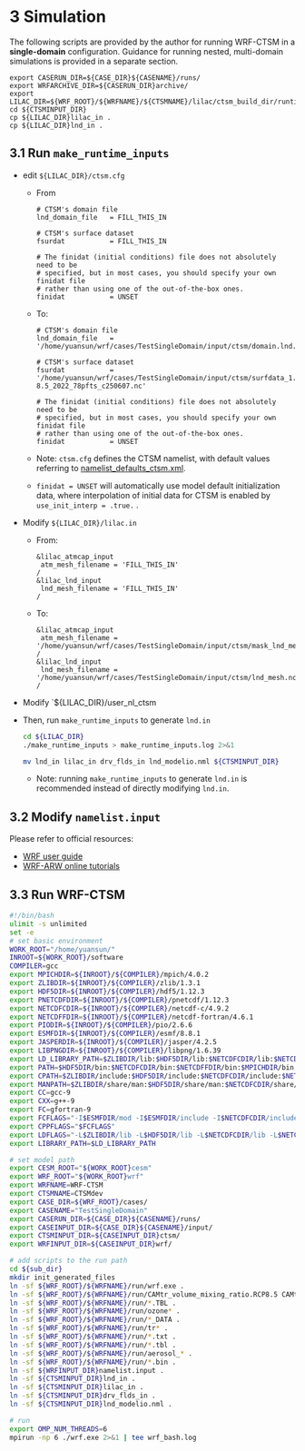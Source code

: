 # 3 Simulation

The following scripts are provided by the author for running WRF-CTSM in a **single-domain** configuration. Guidance for running nested, multi-domain simulations is provided in a separate section.

```
export CASERUN_DIR=${CASE_DIR}${CASENAME}/runs/
export WRFARCHIVE_DIR=${CASERUN_DIR}archive/
export LILAC_DIR=${WRF_ROOT}/${WRFNAME}/${CTSMNAME}/lilac/ctsm_build_dir/runtime_inputs/
cd ${CTSMINPUT_DIR}
cp ${LILAC_DIR}lilac_in .
cp ${LILAC_DIR}lnd_in .
```

## 3.1 Run `make_runtime_inputs`

- edit `${LILAC_DIR}/ctsm.cfg`

  - From

    ```
    # CTSM's domain file
    lnd_domain_file   = FILL_THIS_IN
    
    # CTSM's surface dataset
    fsurdat           = FILL_THIS_IN
    
    # The finidat (initial conditions) file does not absolutely need to be
    # specified, but in most cases, you should specify your own finidat file
    # rather than using one of the out-of-the-box ones.
    finidat           = UNSET
    ```

  - To:

    ```
    # CTSM's domain file
    lnd_domain_file   = '/home/yuansun/wrf/cases/TestSingleDomain/input/ctsm/domain.lnd.wrf2clm_lnd_noneg_wrf2clm_ocn_noneg.250510.nc'
    
    # CTSM's surface dataset
    fsurdat           = '/home/yuansun/wrf/cases/TestSingleDomain/input/ctsm/surfdata_1.2x1.2_SSP5-8.5_2022_78pfts_c250607.nc'
    
    # The finidat (initial conditions) file does not absolutely need to be
    # specified, but in most cases, you should specify your own finidat file
    # rather than using one of the out-of-the-box ones.
    finidat           = UNSET
    ```

  - Note: `ctsm.cfg` defines the CTSM namelist, with default values referring to [namelist_defaults_ctsm.xml](https://github.com/ESCOMP/CTSM/blob/master/bld/namelist_files/namelist_defaults_ctsm.xml).
  - `finidat = UNSET` will automatically use model default initialization data, where interpolation of initial data for CTSM is enabled by `use_init_interp = .true.` .

- Modify `${LILAC_DIR}/lilac.in`

  - From:

    ```
    &lilac_atmcap_input
     atm_mesh_filename = 'FILL_THIS_IN'
    /
    &lilac_lnd_input
     lnd_mesh_filename = 'FILL_THIS_IN'
    /
    ```

  - To:

    ```
    &lilac_atmcap_input
     atm_mesh_filename = '/home/yuansun/wrf/cases/TestSingleDomain/input/ctsm/mask_lnd_mesh.nc'
    /
    &lilac_lnd_input
     lnd_mesh_filename = '/home/yuansun/wrf/cases/TestSingleDomain/input/ctsm/lnd_mesh.nc'
    /
    ```

- Modify `${LILAC_DIR}/user_nl_ctsm

- Then, run `make_runtime_inputs` to generate `lnd.in`

  ```bash
  cd ${LILAC_DIR}
  ./make_runtime_inputs > make_runtime_inputs.log 2>&1
  
  mv lnd_in lilac_in drv_flds_in lnd_modelio.nml ${CTSMINPUT_DIR}
  ```

  - Note: running `make_runtime_inputs` to generate `lnd.in` is recommended instead of directly modifying `lnd.in`.

## 3.2 Modify `namelist.input`

Please refer to official resources:

- [WRF user guide](https://www2.mmm.ucar.edu/wrf/users/wrf_users_guide/build/html/index.html)
- [WRF-ARW online tutorials](https://www2.mmm.ucar.edu/wrf/OnLineTutorial/)

## 3.3 Run WRF-CTSM

```bash
#!/bin/bash
ulimit -s unlimited
set -e
# set basic environment
WORK_ROOT="/home/yuansun/"
INROOT=${WORK_ROOT}/software
COMPILER=gcc
export MPICHDIR=${INROOT}/${COMPILER}/mpich/4.0.2
export ZLIBDIR=${INROOT}/${COMPILER}/zlib/1.3.1
export HDF5DIR=${INROOT}/${COMPILER}/hdf5/1.12.3
export PNETCDFDIR=${INROOT}/${COMPILER}/pnetcdf/1.12.3
export NETCDFCDIR=${INROOT}/${COMPILER}/netcdf-c/4.9.2
export NETCDFFDIR=${INROOT}/${COMPILER}/netcdf-fortran/4.6.1
export PIODIR=${INROOT}/${COMPILER}/pio/2.6.6
export ESMFDIR=${INROOT}/${COMPILER}/esmf/8.8.1
export JASPERDIR=${INROOT}/${COMPILER}/jasper/4.2.5
export LIBPNGDIR=${INROOT}/${COMPILER}/libpng/1.6.39
export LD_LIBRARY_PATH=$ZLIBDIR/lib:$HDF5DIR/lib:$NETCDFCDIR/lib:$NETCDFFDIR/lib:$MPICHDIR/lib:$PNETCDFDIR/lib:$PIODIR/lib:$ESMFDIR/lib:$JASPERDIR/lib:$LIBPNGDIR/lib:$LD_LIBRARY_PATH
export PATH=$HDF5DIR/bin:$NETCDFCDIR/bin:$NETCDFFDIR/bin:$MPICHDIR/bin:$PNETCDFDIR/bin:$ESMFDIR/bin:$JASPERDIR/bin:$PATH
export CPATH=$ZLIBDIR/include:$HDF5DIR/include:$NETCDFCDIR/include:$NETCDFFDIR/include:$MPICHDIR/include:$PNETCDFDIR/include:$PIODIR/include:$ESMFDIR/include:$JASPERDIR/include:$LIBPNGDIR/include:$CPATH
export MANPATH=$ZLIBDIR/share/man:$HDF5DIR/share/man:$NETCDFCDIR/share/man:$NETCDFFDIR/share/man:$MPICHDIR/share/man:$PNETCDFDIR/share/man:$JASPERDIR/share/man:$LIBPNGDIR/share/man:$MANPATH
export CC=gcc-9
export CXX=g++-9
export FC=gfortran-9
export FCFLAGS="-I$ESMFDIR/mod -I$ESMFDIR/include -I$NETCDFCDIR/include -I$NETCDFFDIR/include -I$PNETCDFDIR/include -I$PIODIR/include -I$ESMFDIR/include -I$JASPERDIR/include -I$LIBPNGDIR/include"
export CPPFLAGS="$FCFLAGS"
export LDFLAGS="-L$ZLIBDIR/lib -L$HDF5DIR/lib -L$NETCDFCDIR/lib -L$NETCDFFDIR/lib -L$MPICHDIR/lib -L$PNETCDFDIR/lib -L$PIODIR/lib -L$ESMFDIR/lib -L$ESMFDIR/lib -L$JASPERDIR/lib -L$LIBPNGDIR/lib"
export LIBRARY_PATH=$LD_LIBRARY_PATH

# set model path
export CESM_ROOT="${WORK_ROOT}cesm"
export WRF_ROOT="${WORK_ROOT}wrf"
export WRFNAME=WRF-CTSM
export CTSMNAME=CTSMdev
export CASE_DIR=${WRF_ROOT}/cases/
export CASENAME="TestSingleDomain"
export CASERUN_DIR=${CASE_DIR}${CASENAME}/runs/
export CASEINPUT_DIR=${CASE_DIR}${CASENAME}/input/
export CTSMINPUT_DIR=${CASEINPUT_DIR}ctsm/
export WRFINPUT_DIR=${CASEINPUT_DIR}wrf/

# add scripts to the run path
cd ${sub_dir}
mkdir init_generated_files
ln -sf ${WRF_ROOT}/${WRFNAME}/run/wrf.exe .
ln -sf ${WRF_ROOT}/${WRFNAME}/run/CAMtr_volume_mixing_ratio.RCP8.5 CAMtr_volume_mixing_ratio
ln -sf ${WRF_ROOT}/${WRFNAME}/run/*.TBL .
ln -sf ${WRF_ROOT}/${WRFNAME}/run/ozone* .
ln -sf ${WRF_ROOT}/${WRFNAME}/run/*_DATA .
ln -sf ${WRF_ROOT}/${WRFNAME}/run/tr* .
ln -sf ${WRF_ROOT}/${WRFNAME}/run/*.txt .
ln -sf ${WRF_ROOT}/${WRFNAME}/run/*.tbl .
ln -sf ${WRF_ROOT}/${WRFNAME}/run/aerosol_* .
ln -sf ${WRF_ROOT}/${WRFNAME}/run/*.bin .
ln -sf ${WRFINPUT_DIR}namelist.input .
ln -sf ${CTSMINPUT_DIR}lnd_in .
ln -sf ${CTSMINPUT_DIR}lilac_in .
ln -sf ${CTSMINPUT_DIR}drv_flds_in .
ln -sf ${CTSMINPUT_DIR}lnd_modelio.nml .

# run 
export OMP_NUM_THREADS=6
mpirun -np 6 ./wrf.exe 2>&1 | tee wrf_bash.log 
```

